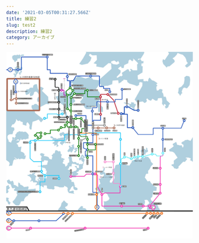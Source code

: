 ```yaml
---
date: '2021-03-05T00:31:27.566Z'
title: 練習2
slug: test2
description: 練習2
category: アーカイブ
---
```

![もりパ路線図](/img/もりパ路線図.jpg)